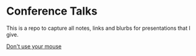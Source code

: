 # Conference Talks

This is a repo to capture all notes, links and blurbs for presentations that I give.

[Don't use your mouse](https://github.com/mcMickJuice/conference-talks/blob/main/dont-use-your-mouse/index.md)
